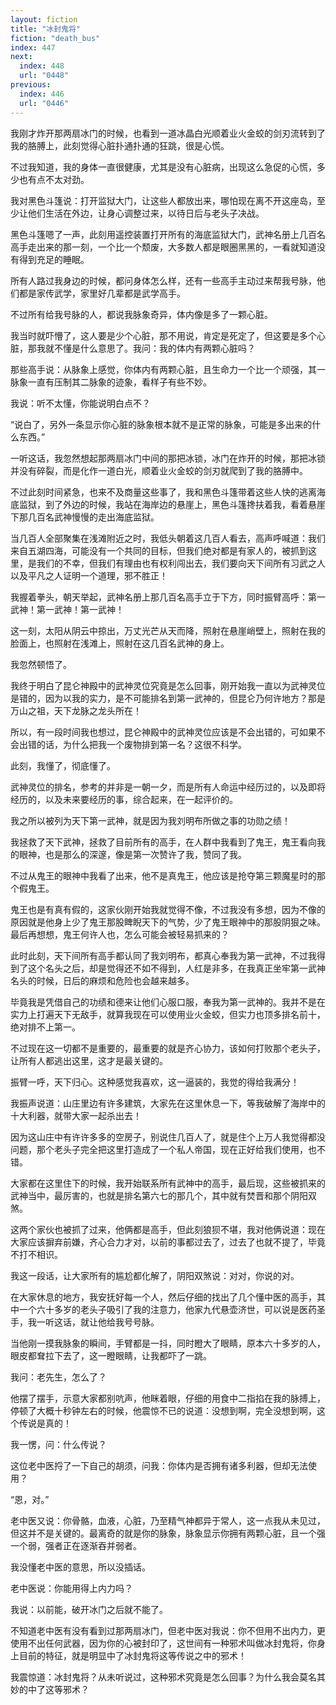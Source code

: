 ```yaml
---
layout: fiction
title: "冰封鬼将"
fiction: "death_bus"
index: 447
next:
  index: 448
  url: "0448"
previous:
  index: 446
  url: "0446"
---
```

我刚才炸开那两扇冰门的时候，也看到一道冰晶白光顺着业火金蛟的剑刃流转到了我的胳膊上，此刻觉得心脏扑通扑通的狂跳，很是心慌。

不过我知道，我的身体一直很健康，尤其是没有心脏病，出现这么急促的心慌，多少也有点不太对劲。

我对黑色斗篷说：打开监狱大门，让这些人都放出来，哪怕现在离不开这座岛，至少让他们生活在外边，让身心调整过来，以待日后与老头子决战。

黑色斗篷嗯了一声，此刻用遥控装置打开所有的海底监狱大门，武神名册上几百名高手走出来的那一刻，一个比一个颓废，大多数人都是眼圈黑黑的，一看就知道没有得到充足的睡眠。

所有人路过我身边的时候，都问身体怎么样，还有一些高手主动过来帮我号脉，他们都是家传武学，家里好几辈都是武学高手。

不过所有给我号脉的人，都说我脉象奇异，体内像是多了一颗心脏。

我当时就吓懵了，这人要是少个心脏，那不用说，肯定是死定了，但这要是多个心脏，那我就不懂是什么意思了。我问：我的体内有两颗心脏吗？

那些高手说：从脉象上感觉，你体内有两颗心脏，且生命力一个比一个顽强，其一脉象一直有压制其二脉象的迹象，看样子有些不妙。

我说：听不太懂，你能说明白点不？

“说白了，另外一条显示你心脏的脉象根本就不是正常的脉象，可能是多出来的什么东西。”

一听这话，我忽然想起那两扇冰门中间的那把冰锁，冰门在炸开的时候，那把冰锁并没有碎裂，而是化作一道白光，顺着业火金蛟的剑刃就爬到了我的胳膊中。

不过此刻时间紧急，也来不及商量这些事了，我和黑色斗篷带着这些人快的逃离海底监狱，到了外边的时候，我站在海岸边的悬崖上，黑色斗篷搀扶着我，看着悬崖下那几百名武神慢慢的走出海底监狱。

当几百人全部聚集在浅滩附近之时，我低头朝着这几百人看去，高声呼喊道：我们来自五湖四海，可能没有一个共同的目标，但我们绝对都是有家人的，被抓到这里，是我们的不幸，但我们有理由也有权利闯出去，我们要向天下间所有习武之人以及平凡之人证明一个道理，邪不胜正！

我握着拳头，朝天举起，武神名册上那几百名高手立于下方，同时振臂高呼：第一武神！第一武神！第一武神！

这一刻，太阳从阴云中掠出，万丈光芒从天而降，照射在悬崖峭壁上，照射在我的脸面上，也照射在浅滩上，照射在这几百名武神的身上。

我忽然顿悟了。

我终于明白了昆仑神殿中的武神灵位究竟是怎么回事，刚开始我一直以为武神灵位是错的，因为以我的实力，是不可能排名到第一武神的，但昆仑乃何许地方？那是万山之祖，天下龙脉之龙头所在！

所以，有一段时间我也想过，昆仑神殿中的武神灵位应该是不会出错的，可如果不会出错的话，为什么把我一个废物排到第一名？这很不科学。

此刻，我懂了，彻底懂了。

武神灵位的排名，参考的并非是一朝一夕，而是所有人命运中经历过的，以及即将经历的，以及未来要经历的事，综合起来，在一起评价的。

我之所以被列为天下第一武神，就是因为我刘明布所做之事的功勋之绩！

我拯救了天下武神，拯救了目前所有的高手，在人群中我看到了鬼王，鬼王看向我的眼神，也是那么的深邃，像是第一次赞许了我，赞同了我。

不过从鬼王的眼神中我看了出来，他不是真鬼王，他应该是抢夺第三颗魔星时的那个假鬼王。

鬼王也是有真有假的，这家伙刚开始我就觉得不像，不过我没有多想，因为不像的原因就是他身上少了鬼王那股睥睨天下的气势，少了鬼王眼神中的那股阴狠之味。最后再想想，鬼王何许人也，怎么可能会被轻易抓来的？

此时此刻，天下间所有高手都认同了我刘明布，都真心奉我为第一武神，不过我得到了这个名头之后，却是觉得还不如不得到，人红是非多，在我真正坐牢第一武神名头的时候，日后的麻烦和危险也会越来越多。

毕竟我是凭借自己的功绩和德来让他们心服口服，奉我为第一武神的。我并不是在实力上打遍天下无敌手，就算我现在可以使用业火金蛟，但实力也顶多排名前十，绝对排不上第一。

不过现在这一切都不是重要的，最重要的就是齐心协力，该如何打败那个老头子，让所有人都逃出这里，这才是最关键的。

振臂一呼，天下归心。这种感觉我喜欢，这一逼装的，我觉的得给我满分！

我振声说道：山庄里边有许多建筑，大家先在这里休息一下，等我破解了海岸中的十大利器，就带大家一起杀出去！

因为这山庄中有许许多多的空房子，别说住几百人了，就是住个上万人我觉得都没问题，那个老头子完全把这里打造成了一个私人帝国，现在正好给我们使用，也不错。

大家都在这里住下的时候，我开始联系所有武神中的高手，最后现，这些被抓来的武神当中，最厉害的，也就是排名第六七的那几个，其中就有焚晋和那个阴阳双煞。

这两个家伙也被抓了过来，他俩都是高手，但此刻狼狈不堪，我对他俩说道：现在大家应该摒弃前嫌，齐心合力才对，以前的事都过去了，过去了也就不提了，毕竟不打不相识。

我这一段话，让大家所有的尴尬都化解了，阴阳双煞说：对对，你说的对。

在大家休息的地方，我安抚好每一个人，然后仔细的找出了几个懂中医的高手，其中一个六十多岁的老头子吸引了我的注意力，他家九代悬壶济世，可以说是医药圣手，我一听这话，就让他给我号号脉。

当他刚一摸我脉象的瞬间，手臂都是一抖，同时瞪大了眼睛，原本六十多岁的人，眼皮都耷拉下去了，这一瞪眼睛，让我都吓了一跳。

我问：老先生，怎么了？

他摆了摆手，示意大家都别吭声，他眯着眼，仔细的用食中二指掐在我的脉搏上，停顿了大概十秒钟左右的时候，他震惊不已的说道：没想到啊，完全没想到啊，这个传说是真的！

我一愣，问：什么传说？

这位老中医捋了一下自己的胡须，问我：你体内是否拥有诸多利器，但却无法使用？

“恩，对。”

老中医又说：你骨骼，血液，心脏，乃至精气神都异于常人，这一点我从未见过，但这并不是关键的。最离奇的就是你的脉象，脉象显示你拥有两颗心脏，且一个强一个弱，强者正在逐渐吞并弱者。

我没懂老中医的意思，所以没插话。

老中医说：你能用得上内力吗？

我说：以前能，破开冰门之后就不能了。

不知道老中医有没有看到过那两扇冰门，但老中医对我说：你不但用不出内力，更使用不出任何武器，因为你的心被封印了，这世间有一种邪术叫做冰封鬼将，你身上目前的特征，就是明显中了冰封鬼将这等传说之中的邪术！

我震惊道：冰封鬼将？从未听说过，这种邪术究竟是怎么回事？为什么我会莫名其妙的中了这等邪术？